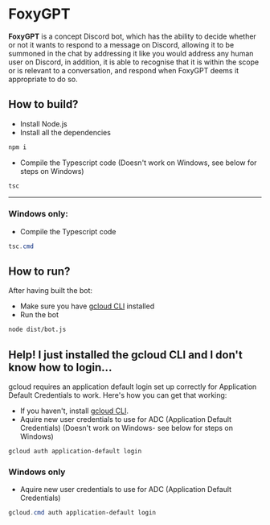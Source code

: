 # FoxyGPT

**FoxyGPT** is a concept Discord bot, which has the ability to decide whether or not it wants to respond to a message on Discord, allowing it to be summoned in the chat by addressing it like you would address any human user on Discord, in addition, it is able to recognise that it is within the scope or is relevant to a conversation, and respond when FoxyGPT deems it appropriate to do so.

## How to build?

- Install Node.js
- Install all the dependencies
```sh
npm i
```
- Compile the Typescript code (Doesn't work on Windows, see below for steps on Windows)
```sh
tsc
```
-----
### Windows only:
- Compile the Typescript code
```powershell
tsc.cmd
```

## How to run?

After having built the bot:

- Make sure you have [gcloud CLI](https://cloud.google.com/sdk/docs/install) installed
- Run the bot
```sh
node dist/bot.js
```

## Help! I just installed the gcloud CLI and I don't know how to login...

gcloud requires an application default login set up correctly for Application Default Credentials to work. Here's how you can get that working:

- If you haven't, install [gcloud CLI](https://cloud.google.com/sdk/docs/install).
- Aquire new user credentials to use for ADC (Application Default Credentials) (Doesn't work on Windows- see below for steps on Windows)
```sh
gcloud auth application-default login
```

### Windows only

- Aquire new user credentials to use for ADC (Application Default Credentials)
```powershell
gcloud.cmd auth application-default login
```